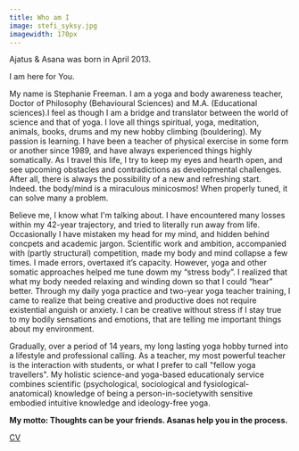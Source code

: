 ```yaml
---
title: Who am I
image: stefi_syksy.jpg
imagewidth: 170px
---
```

Ajatus & Asana was born in April 2013.

I am here for You. 

My name is Stephanie Freeman. I am a yoga and body awareness teacher, Doctor of Philosophy (Behavioural Sciences) and M.A. (Educational sciences).I feel as though I am a bridge and translator between the world of science and that of yoga. I love  all things spiritual, yoga, meditation, animals, books, drums and my new hobby climbing (bouldering). My passion is learning. I have been a teacher of physical exercise in some form or another since 1989, and have always experienced things highly somatically. As I travel this life, I try to keep my eyes and hearth open, and see upcoming obstacles and contradictions as developmental challenges. After all, there is always the possibility of a new and refreshing start. Indeed. the body/mind is a miraculous minicosmos! When properly tuned, it can solve many a problem.

Believe me, I know what I'm talking about. I have encountered many losses within my 42-year trajectory, and tried to literally run away from life. Occasionally I have mistaken my head for my mind, and hidden behind concpets and academic jargon. Scientific work and ambition, accompanied with (partly structural) competition, made my body and mind collapse a few times.  I made errors, overtaxed it’s capacity. However, yoga and other somatic approaches helped me tune dowm my “stress body”. I realized that what my body needed relaxing and winding down so that I could “hear” better. Through my daily yoga practice  and two-year yoga teacher training, I came to realize that being creative and productive does not require existential anguish or anxiety. I can be creative without stress if I stay true to my bodily sensations and emotions, that are telling me important things about my environment.  

Gradually, over a period of 14 years, my long lasting yoga hobby turned into a lifestyle and professional calling. As a teacher, my most powerful teacher is the interaction with students, or what I  prefer to call "fellow yoga travellers".
My holistic science-and yoga-based educationaly service combines scientific (psychological, sociological and fysiological-anatomical) knowledge of being a person-in-societywith sensitive embodied
intuitive knowledge and ideology-free yoga. 

**My motto: Thoughts can be your friends. Asanas help you in the process.**

[CV](cv.html)
